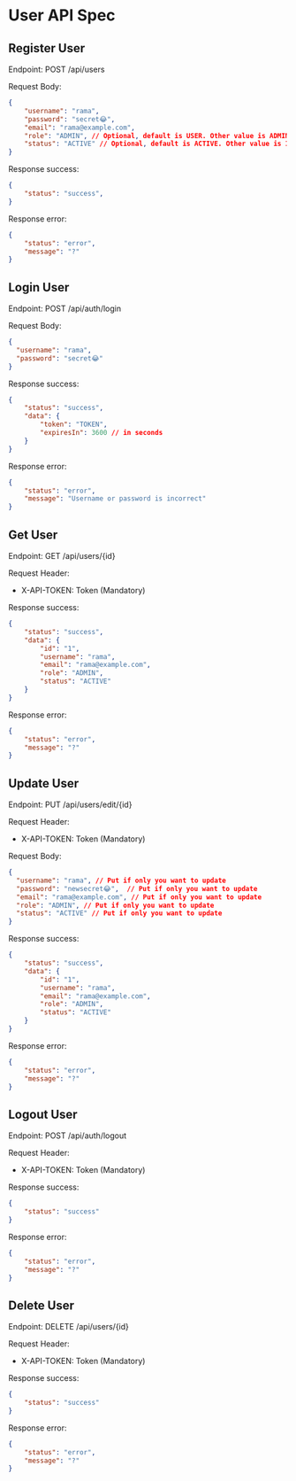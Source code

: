# User API Spec

## Register User
Endpoint: POST /api/users

Request Body:
```json
{
    "username": "rama",
    "password": "secret😂",
    "email": "rama@example.com",
    "role": "ADMIN", // Optional, default is USER. Other value is ADMIN
    "status": "ACTIVE" // Optional, default is ACTIVE. Other value is INACTIVE
}
```

Response success:
```json
{
    "status": "success",
}
```

Response error:
```json
{
    "status": "error",
    "message": "?"
}
```

## Login User
Endpoint: POST /api/auth/login

Request Body:
```json
{
  "username": "rama",
  "password": "secret😂"
}
```

Response success:
```json
{
    "status": "success",
    "data": {
        "token": "TOKEN",
        "expiresIn": 3600 // in seconds
    }
}
```

Response error:
```json
{
    "status": "error",
    "message": "Username or password is incorrect"
}
```

## Get User
Endpoint: GET /api/users/{id}

Request Header:
- X-API-TOKEN: Token (Mandatory)

Response success:
```json
{
    "status": "success",
    "data": {
        "id": "1",
        "username": "rama",
        "email": "rama@example.com",
        "role": "ADMIN",
        "status": "ACTIVE"
    }
}
```

Response error:
```json
{
    "status": "error",
    "message": "?"
}
```

## Update User
Endpoint: PUT /api/users/edit/{id}

Request Header:
- X-API-TOKEN: Token (Mandatory)

Request Body:
```json
{
  "username": "rama", // Put if only you want to update
  "password": "newsecret😂",  // Put if only you want to update
  "email": "rama@example.com", // Put if only you want to update
  "role": "ADMIN", // Put if only you want to update
  "status": "ACTIVE" // Put if only you want to update
}
```

Response success:
```json
{
    "status": "success",
    "data": {
        "id": "1",
        "username": "rama",
        "email": "rama@example.com",
        "role": "ADMIN",
        "status": "ACTIVE"
    }
}
```

Response error:
```json
{
    "status": "error",
    "message": "?"
}
```

## Logout User
Endpoint: POST /api/auth/logout

Request Header:
- X-API-TOKEN: Token (Mandatory)

Response success:
```json
{
    "status": "success"
}
```

Response error:
```json
{
    "status": "error",
    "message": "?"
}
```

## Delete User
Endpoint: DELETE /api/users/{id}

Request Header:
- X-API-TOKEN: Token (Mandatory)

Response success:
```json
{
    "status": "success"
}
```

Response error:
```json
{
    "status": "error",
    "message": "?"
}
```